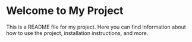 # Welcome to My Project

This is a README file for my project. Here you can find information about how to use the project, installation instructions, and more.


